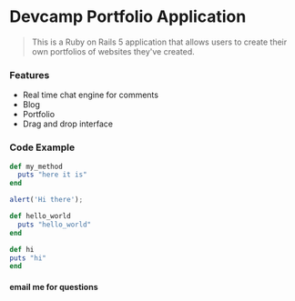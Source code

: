 # Devcamp Portfolio Application

> This is a Ruby on Rails 5 application that allows users to create their own portfolios of websites they've created.

### Features 

* Real time chat engine for comments
* Blog
* Portfolio
* Drag and drop interface

### Code Example

```ruby
def my_method
  puts "here it is"
end
```

```javascript
alert('Hi there');
```

```ruby 
def hello_world
  puts "hello_world"
end
```

```ruby
def hi
puts "hi"
end
```

#### email me for questions